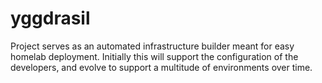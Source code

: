 # yggdrasil

Project serves as an automated infrastructure builder meant for easy homelab deployment. Initially this will support the configuration of the developers, and evolve to support a multitude of environments over time.